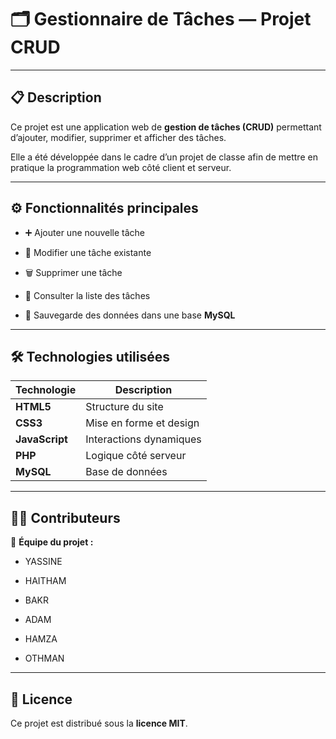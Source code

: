 # 🗂️ Gestionnaire de Tâches — Projet CRUD  


---

## 📋 Description  

Ce projet est une application web de **gestion de tâches (CRUD)** permettant d’ajouter, modifier, supprimer et afficher des tâches.  

Elle a été développée dans le cadre d’un projet de classe afin de mettre en pratique la programmation web côté client et serveur.  


---

## ⚙️ Fonctionnalités principales  

- ➕ Ajouter une nouvelle tâche  

- 📝 Modifier une tâche existante  

- 🗑️ Supprimer une tâche  

- 👀 Consulter la liste des tâches  

- 💾 Sauvegarde des données dans une base **MySQL**  


---

## 🛠️ Technologies utilisées  

| Technologie | Description |
|--------------|-------------|
| **HTML5** | Structure du site |
| **CSS3** | Mise en forme et design |
| **JavaScript** | Interactions dynamiques |
| **PHP** | Logique côté serveur |
| **MySQL** | Base de données |


---

## 👨‍💻 Contributeurs  

👥 **Équipe du projet :**  


- YASSINE  


- HAITHAM  


- BAKR  


- ADAM  


- HAMZA  


- OTHMAN  


---

## 📄 Licence  

Ce projet est distribué sous la **licence MIT**. 
